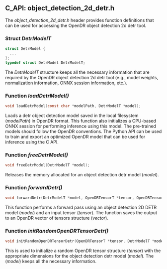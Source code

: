## C_API: object_detection_2d_detr.h


The *object_detection_2d_detr.h* header provides function definitions that can be used for accessing the OpenDR object detection 2d detr tool.

### Struct *DetrModelT*
```C
struct DetrModel {
  ...
};
typedef struct DetrModel DetrModelT;
```
The *DetrModelT* structure keeps all the necessary information that are required by the OpenDR object detection 2d detr tool (e.g., model weights, normalization information, ONNX session information, etc.).


### Function *loadDetrModel()*
```C
void loadDetrModel(const char *modelPath, DetrModelT *model);
```
 Loads a detr object detection model saved in the local filesystem (*modelPath*) in OpenDR format.
 This function also initializes a CPU-based ONNX session for performing inference using this model.
 The pre-trained models should follow the OpenDR conventions.
 The Python API can be used to train and export an optimized OpenDR model that can be used for inference using the C API.
 
### Function *freeDetrModel()*
```C
void freeDetrModel(DetrModelT *model);
```
Releases the memory allocated for an object detection detr model (*model*).


### Function *forwardDetr()*
```C
void forwardDetr(DetrModelT *model, OpenDRTensorT *tensor, OpenDRTensorVectorT *vector);
```
This function performs a forward pass using an object detection 2D DETR model (*model*) and an input tensor (*tensor*).
The function saves the output to an OpenDR vector of tensors structure (*vector*).


### Function *initRandomOpenDRTensorDetr()*
```C
void initRandomOpenDRTensorDetr(OpenDRTensorT *tensor, DetrModelT *model);
```
This is used to initialize a random OpenDR tensor structure (*tensor*) with the appropriate dimensions for the object detection detr model (*model*).
The (*model*) keeps all the necessary information.

